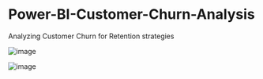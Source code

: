 # Power-BI-Customer-Churn-Analysis
Analyzing Customer Churn for Retention strategies

![image](https://github.com/monika192/Power-BI-Customer-Churn-Analysis/assets/70840949/17df87ab-8661-441c-9853-800caad42a2b)

![image](https://github.com/monika192/Power-BI-Customer-Churn-Analysis/assets/70840949/3bfb0661-db81-4ed9-b2d7-6d25ebe088e8)


